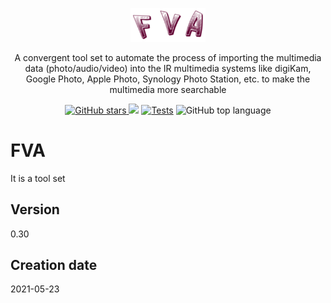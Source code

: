 <p align="center">
  <a href="FVAIcons/main.png" target="blank"><img src="FVAIcons/main.png" width="120" alt="FVA Logo" /></a>
</p>

<p align="center">A convergent tool set to automate the process of importing the multimedia data (photo/audio/video)
into the IR multimedia systems like digiKam, Google Photo, Apple Photo, Synology Photo Station, etc. to make the multimedia more searchable
</p>

<p align="center">
    <a href="https://GitHub.com/dimanikulin/fva/stargazers/">
    <img src="https://img.shields.io/github/stars/dimanikulin/fva?style=social&label=Star&maxAge=2592000" alt="GitHub stars" />
  </a>
    <img src="https://github.com/v/tag/dimanikulin/fva" />
    <a href="https://github.com/dimanikulin/fva/actions/workflows/main.yml"><img src="https://github.com/dimanikulin/fva/actions/workflows/main.yml/badge.svg?branch=master" alt="Tests" /></a>
  <img alt="GitHub top language" src="https://img.shields.io/github/languages/top/dimanikulin/fva">
</p>

# FVA
It is a tool set 

## Version
0.30
 
## Creation date
2021-05-23
